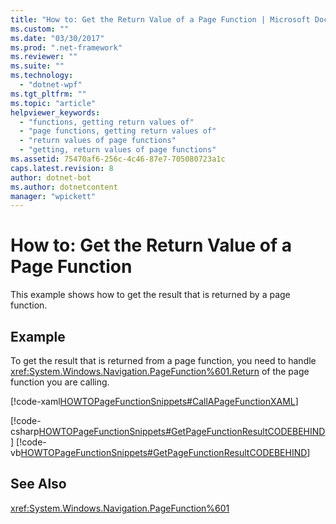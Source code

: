 ```yaml
---
title: "How to: Get the Return Value of a Page Function | Microsoft Docs"
ms.custom: ""
ms.date: "03/30/2017"
ms.prod: ".net-framework"
ms.reviewer: ""
ms.suite: ""
ms.technology: 
  - "dotnet-wpf"
ms.tgt_pltfrm: ""
ms.topic: "article"
helpviewer_keywords: 
  - "functions, getting return values of"
  - "page functions, getting return values of"
  - "return values of page functions"
  - "getting, return values of page functions"
ms.assetid: 75470af6-256c-4c46-87e7-705080723a1c
caps.latest.revision: 8
author: dotnet-bot
ms.author: dotnetcontent
manager: "wpickett"
---
```

# How to: Get the Return Value of a Page Function
This example shows how to get the result that is returned by a page function.  
  
## Example  
 To get the result that is returned from a page function, you need to handle                      <xref:System.Windows.Navigation.PageFunction%601.Return> of the page function you are calling.  
  
 [!code-xaml[HOWTOPageFunctionSnippets#CallAPageFunctionXAML](../../../../samples/snippets/csharp/VS_Snippets_Wpf/HOWTOPageFunctionSnippets/CSharp/CallingPage.xaml#callapagefunctionxaml)]  
  
 [!code-csharp[HOWTOPageFunctionSnippets#GetPageFunctionResultCODEBEHIND](../../../../samples/snippets/csharp/VS_Snippets_Wpf/HOWTOPageFunctionSnippets/CSharp/CallingPage.xaml.cs#getpagefunctionresultcodebehind)]
 [!code-vb[HOWTOPageFunctionSnippets#GetPageFunctionResultCODEBEHIND](../../../../samples/snippets/visualbasic/VS_Snippets_Wpf/HOWTOPageFunctionSnippets/VisualBasic/CallingPage.xaml.vb#getpagefunctionresultcodebehind)]  
  
## See Also  
 <xref:System.Windows.Navigation.PageFunction%601>
